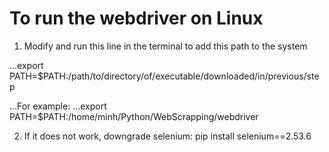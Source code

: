 # To run the webdriver on Linux

1. Modify and run this line in the terminal to add this path to the system

...export PATH=$PATH:/path/to/directory/of/executable/downloaded/in/previous/step

...For example:
...export PATH=$PATH:/home/minh/Python/WebScrapping/webdriver

2. If it does not work, downgrade selenium: pip install selenium==2.53.6
